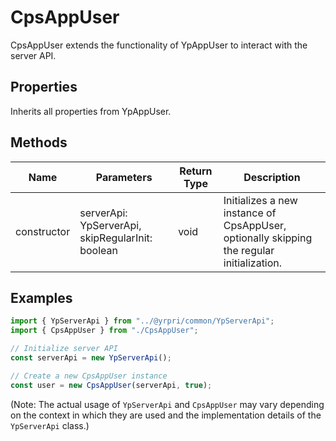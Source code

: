 # CpsAppUser

CpsAppUser extends the functionality of YpAppUser to interact with the server API.

## Properties

Inherits all properties from YpAppUser.

## Methods

| Name       | Parameters                        | Return Type | Description                 |
|------------|-----------------------------------|-------------|-----------------------------|
| constructor | serverApi: YpServerApi, skipRegularInit: boolean | void         | Initializes a new instance of CpsAppUser, optionally skipping the regular initialization. |

## Examples

```typescript
import { YpServerApi } from "../@yrpri/common/YpServerApi";
import { CpsAppUser } from "./CpsAppUser";

// Initialize server API
const serverApi = new YpServerApi();

// Create a new CpsAppUser instance
const user = new CpsAppUser(serverApi, true);
```

(Note: The actual usage of `YpServerApi` and `CpsAppUser` may vary depending on the context in which they are used and the implementation details of the `YpServerApi` class.)